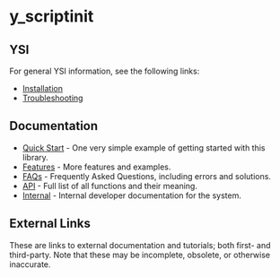 # y_scriptinit



## YSI

For general YSI information, see the following links:

* [Installation](../installation.md)
* [Troubleshooting](../troubleshooting.md)

## Documentation

* [Quick Start](y_scriptinit/quick-start.md) - One very simple example of getting started with this library.
* [Features](y_scriptinit/features.md) - More features and examples.
* [FAQs](y_scriptinit/faqs.md) - Frequently Asked Questions, including errors and solutions.
* [API](y_scriptinit/api.md) - Full list of all functions and their meaning.
* [Internal](y_scriptinit/internal.md) - Internal developer documentation for the system.

## External Links

These are links to external documentation and tutorials; both first- and third-party.  Note that these may be incomplete, obsolete, or otherwise inaccurate.

